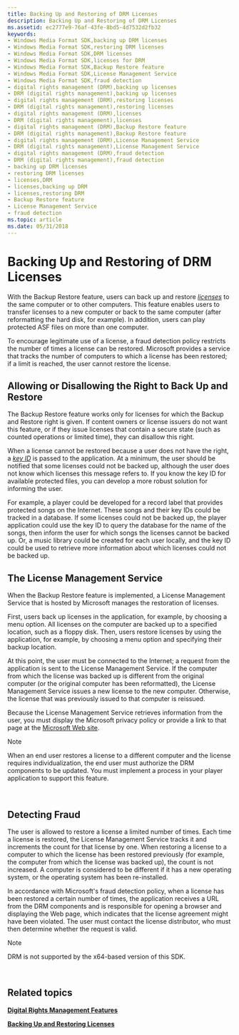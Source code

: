 ```yaml
---
title: Backing Up and Restoring of DRM Licenses
description: Backing Up and Restoring of DRM Licenses
ms.assetid: ec2777e9-76af-43fe-8bd5-4d7532d2fb32
keywords:
- Windows Media Format SDK,backing up DRM licenses
- Windows Media Format SDK,restoring DRM licenses
- Windows Media Format SDK,DRM licenses
- Windows Media Format SDK,licenses for DRM
- Windows Media Format SDK,Backup Restore feature
- Windows Media Format SDK,License Management Service
- Windows Media Format SDK,fraud detection
- digital rights management (DRM),backing up licenses
- DRM (digital rights management),backing up licenses
- digital rights management (DRM),restoring licenses
- DRM (digital rights management),restoring licenses
- digital rights management (DRM),licenses
- DRM (digital rights management),licenses
- digital rights management (DRM),Backup Restore feature
- DRM (digital rights management),Backup Restore feature
- digital rights management (DRM),License Management Service
- DRM (digital rights management),License Management Service
- digital rights management (DRM),fraud detection
- DRM (digital rights management),fraud detection
- backing up DRM licenses
- restoring DRM licenses
- licenses,DRM
- licenses,backing up DRM
- licenses,restoring DRM
- Backup Restore feature
- License Management Service
- fraud detection
ms.topic: article
ms.date: 05/31/2018
---
```


# Backing Up and Restoring of DRM Licenses

With the Backup Restore feature, users can back up and restore [*licenses*](wmformat-glossary.md) to the same computer or to other computers. This feature enables users to transfer licenses to a new computer or back to the same computer (after reformatting the hard disk, for example). In addition, users can play protected ASF files on more than one computer.

To encourage legitimate use of a license, a fraud detection policy restricts the number of times a license can be restored. Microsoft provides a service that tracks the number of computers to which a license has been restored; if a limit is reached, the user cannot restore the license.

## Allowing or Disallowing the Right to Back Up and Restore

The Backup Restore feature works only for licenses for which the Backup and Restore right is given. If content owners or license issuers do not want this feature, or if they issue licenses that contain a secure state (such as counted operations or limited time), they can disallow this right.

When a license cannot be restored because a user does not have the right, a [*key ID*](wmformat-glossary.md) is passed to the application. At a minimum, the user should be notified that some licenses could not be backed up, although the user does not know which licenses this message refers to. If you know the key ID for available protected files, you can develop a more robust solution for informing the user.

For example, a player could be developed for a record label that provides protected songs on the Internet. These songs and their key IDs could be tracked in a database. If some licenses could not be backed up, the player application could use the key ID to query the database for the name of the songs, then inform the user for which songs the licenses cannot be backed up. Or, a music library could be created for each user locally, and the key ID could be used to retrieve more information about which licenses could not be backed up.

## The License Management Service

When the Backup Restore feature is implemented, a License Management Service that is hosted by Microsoft manages the restoration of licenses.

First, users back up licenses in the application, for example, by choosing a menu option. All licenses on the computer are backed up to a specified location, such as a floppy disk. Then, users restore licenses by using the application, for example, by choosing a menu option and specifying their backup location.

At this point, the user must be connected to the Internet; a request from the application is sent to the License Management Service. If the computer from which the license was backed up is different from the original computer (or the original computer has been reformatted), the License Management Service issues a new license to the new computer. Otherwise, the license that was previously issued to that computer is reissued.

Because the License Management Service retrieves information from the user, you must display the Microsoft privacy policy or provide a link to that page at the [Microsoft Web site](https://www.microsoft.com/licensing/default).

> [!Note]  
> When an end user restores a license to a different computer and the license requires individualization, the end user must authorize the DRM components to be updated. You must implement a process in your player application to support this feature.

 

## Detecting Fraud

The user is allowed to restore a license a limited number of times. Each time a license is restored, the License Management Service tracks it and increments the count for that license by one. When restoring a license to a computer to which the license has been restored previously (for example, the computer from which the license was backed up), the count is not increased. A computer is considered to be different if it has a new operating system, or the operating system has been re-installed.

In accordance with Microsoft's fraud detection policy, when a license has been restored a certain number of times, the application receives a URL from the DRM components and is responsible for opening a browser and displaying the Web page, which indicates that the license agreement might have been violated. The user must contact the license distributor, who must then determine whether the request is valid.

> [!Note]  
> DRM is not supported by the x64-based version of this SDK.

 

## Related topics

<dl> <dt>

[**Digital Rights Management Features**](digital-rights-management-features.md)
</dt> <dt>

[**Backing Up and Restoring Licenses**](backing-up-and-restoring-licenses.md)
</dt> </dl>

 

 




